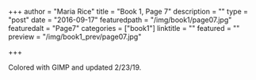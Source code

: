 +++
author = "Maria Rice"
title = "Book 1, Page 7"
description = ""
type = "post"
date = "2016-09-17"
featuredpath = "/img/book1/page07.jpg"
featuredalt = "Page7"
categories = ["book1"]
linktitle = ""
featured = ""
preview = "/img/book1_prev/page07.jpg"

+++

Colored with GIMP and updated 2/23/19.

